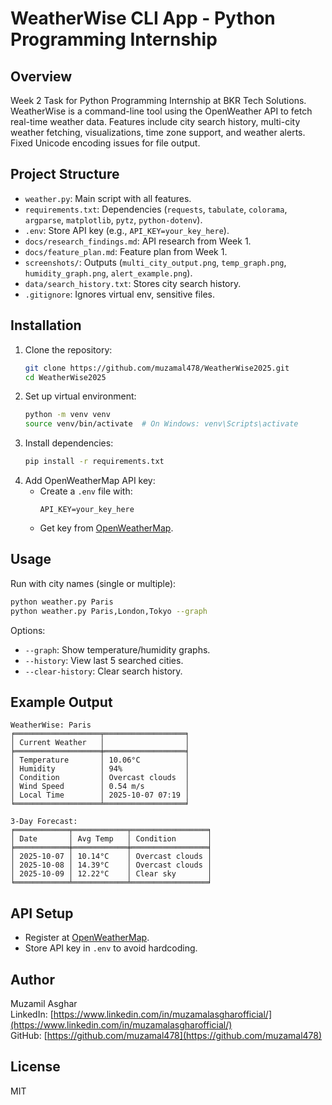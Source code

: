 # WeatherWise CLI App - Python Programming Internship

## Overview
Week 2 Task for Python Programming Internship at BKR Tech Solutions. WeatherWise is a command-line tool using the OpenWeather API to fetch real-time weather data. Features include city search history, multi-city weather fetching, visualizations, time zone support, and weather alerts. Fixed Unicode encoding issues for file output.

## Project Structure
- `weather.py`: Main script with all features.
- `requirements.txt`: Dependencies (`requests`, `tabulate`, `colorama`, `argparse`, `matplotlib`, `pytz`, `python-dotenv`).
- `.env`: Store API key (e.g., `API_KEY=your_key_here`).
- `docs/research_findings.md`: API research from Week 1.
- `docs/feature_plan.md`: Feature plan from Week 1.
- `screenshots/`: Outputs (`multi_city_output.png`, `temp_graph.png`, `humidity_graph.png`, `alert_example.png`).
- `data/search_history.txt`: Stores city search history.
- `.gitignore`: Ignores virtual env, sensitive files.

## Installation
1. Clone the repository:
   ```bash
   git clone https://github.com/muzamal478/WeatherWise2025.git
   cd WeatherWise2025
   ```
2. Set up virtual environment:
   ```bash
   python -m venv venv
   source venv/bin/activate  # On Windows: venv\Scripts\activate
   ```
3. Install dependencies:
   ```bash
   pip install -r requirements.txt
   ```
4. Add OpenWeatherMap API key:
   - Create a `.env` file with:
     ```
     API_KEY=your_key_here
     ```
   - Get key from [OpenWeatherMap](https://openweathermap.org/api).

## Usage
Run with city names (single or multiple):
```bash
python weather.py Paris
python weather.py Paris,London,Tokyo --graph
```
Options:
- `--graph`: Show temperature/humidity graphs.
- `--history`: View last 5 searched cities.
- `--clear-history`: Clear search history.

## Example Output
```
WeatherWise: Paris
╒═══════════════════╤══════════════════╕
│ Current Weather   │                  │
╞═══════════════════╪══════════════════╡
│ Temperature       │ 10.06°C          │
│ Humidity          │ 94%              │
│ Condition         │ Overcast clouds  │
│ Wind Speed        │ 0.54 m/s         │
│ Local Time        │ 2025-10-07 07:19 │
╘═══════════════════╧══════════════════╛

3-Day Forecast:
╒════════════╤════════════╤═════════════════╕
│ Date       │ Avg Temp   │ Condition       │
╞════════════╪════════════╪═════════════════╡
│ 2025-10-07 │ 10.14°C    │ Overcast clouds │
│ 2025-10-08 │ 14.39°C    │ Overcast clouds │
│ 2025-10-09 │ 12.22°C    │ Clear sky       │
╘════════════╧════════════╧═════════════════╛
```

## API Setup
- Register at [OpenWeatherMap](https://openweathermap.org/api).
- Store API key in `.env` to avoid hardcoding.

## Author
Muzamil Asghar  
LinkedIn: [https://www.linkedin.com/in/muzamalasgharofficial/](https://www.linkedin.com/in/muzamalasgharofficial/)  
GitHub: [https://github.com/muzamal478](https://github.com/muzamal478)

## License
MIT